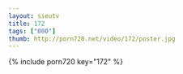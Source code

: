 ```yaml
--- 
layout: sieutv
title: 172
tags: ["000"]
thumb: http://porn720.net/video/172/poster.jpg
---
```

{% include porn720 key="172" %} 
